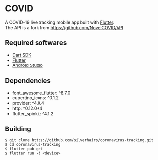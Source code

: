# COVID

A COVID-19 live tracking mobile app built with [Flutter](https://flutter.dev/).<br/> The API is a fork from https://github.com/NovelCOVID/API

## Required softwares
 - [Dart SDK](https://dart.dev/get-dart)
 - [Flutter](flutter.dev)
 - [Android Studio](https://developer.android.com/studio/install)

## Dependencies
 - font_awesome_flutter: ^8.7.0
 - cupertino_icons: ^0.1.2
 - provider: ^4.0.4
 - http: ^0.12.0+4
 - flutter_spinkit: ^4.1.2

## Building
```
$ git clone https://github.com/silverhairs/coronavirus-tracking.git
$ cd coronavirus-tracking
$ flutter pub get
$ flutter run -d <device>
```
